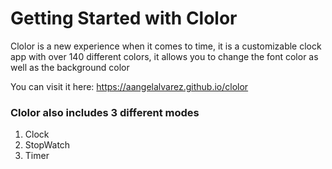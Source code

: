 # Getting Started with Clolor

Clolor is a new experience when it comes to time, it is a customizable clock app with over 140 different colors, it allows you to change the font color as well as the background color

You can visit it here: https://aangelalvarez.github.io/clolor

### Clolor also includes 3 different modes

1. Clock
2. StopWatch
3. Timer 
